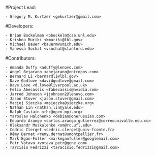 #Project Lead:

    - Gregory M. Kurtzer <gmkurtzer@gmail.com>

#Developers:

    - Brian Bockelman <bbockelm@cse.unl.edu>
    - Krishna Muriki <kmuriki@lbl.gov>
    - Michael Bauer <bauerm@umich.edu>
    - Vanessa Sochat <vsochat@stanford.edu>

#Contributors:

    - Amanda Duffy <aduffy@lenovo.com>
    - Ángel Bejarano <abejarano@ontropos.com>
    - Bernard Li <bernardli@lbl.gov>
    - Dave Godlove <davidgodlove@gmail.com>
    - Dave Love <d.love@liverpool.ac.uk>
    - Felix Abecassis <fabecassis@nvidia.com>
    - Jarrod Johnson <jjohnson2@lenovo.com>
    - Jason Stover <jason.stover@gmail.com>
    - Maciej Sieczka <msieczka@sieczka.org>
    - Nathan Lin <nathan.lin@yale.edu>
    - Ralph Castain <rhc@open-mpi.org>
    - Yaroslav Halchenko <debian@onerussian.com>
    - Eduardo Arango <carlos.arango.gutierrez@correounivalle.edu.co>
    - Oleksandr Moskalenko <om@rc.ufl.edu>
    - Cedric Clerget <cedric.clerget@univ-fcomte.fr>
    - Rémy Dernat <remy.dernat@umontpellier.fr>
    - Mark Egan-Fuller <markeganfuller@googlemail.com>
    - Petr Votava <votava.petr@gene.com>
    - Tarcisio Fedrizzi <taracisio.fedrizzi@gmail.com>
